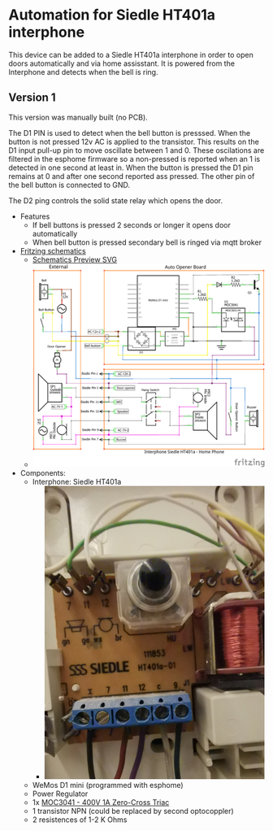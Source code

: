 # Automation for Siedle HT401a interphone

This device can be added to a Siedle HT401a interphone in order to open doors automatically and via home assisstant. It is powered from the Interphone and detects when the bell is ring.

## Version 1
This version was manually built (no PCB).

The D1 PIN is used to detect when the bell button is presssed. When the button is not pressed 12v AC is applied to the transistor. This results on the D1 input pull-up pin to move oscillate between 1 and 0. These oscilations are filtered in the esphome firmware so a non-pressed is reported when an 1 is detected in one second at least in. When the button is pressed the D1 pin remains at 0 and after one second reported ass pressed. The other pin of the bell button is connected to GND.

The D2 ping controls the solid state relay which opens the door.

- Features
  - If bell buttons is pressed 2 seconds or longer it opens door automatically
  - When bell button is pressed secondary bell is ringed via mqtt broker
- [Fritzing schematics](Fritzing/Schematics.fzz)
  - [Schematics Preview SVG](pictures/Schematics_schem.svg)
  - ![Schematics Preview](pictures/Schematics_schem.png)
- Components:
  - Interphone: Siedle HT401a
    - ![Siedle HT401a inside](pictures/siedle_inside.jpg)
  - WeMos D1 mini (programmed with esphome)
  - Power Regulator
  - 1x [MOC3041 - 400V 1A Zero-Cross Triac](https://cdn.sos.sk/productdata/61/2a/8c2cd9a7/moc-3041.pdf)
  - 1 transistor NPN (could be replaced by second optocoppler)
  - 2 resistences of 1-2 K Ohms